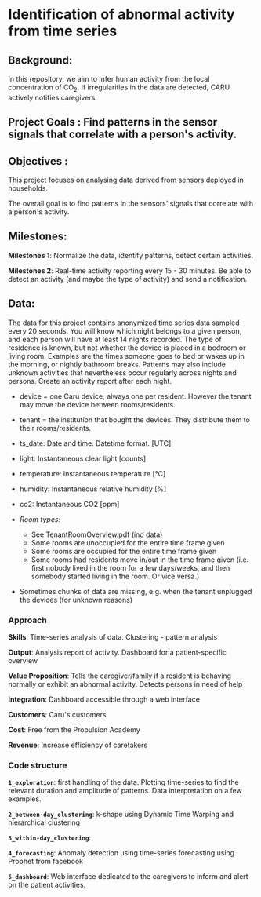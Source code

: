 # Identification of abnormal activity from time series

## Background:

In this repository, we aim to infer human activity from the local concentration of CO$_{2}$. If irregularities in the data are detected, CARU actively notifies caregivers.

## Project Goals : Find patterns in the sensor signals that correlate with a person's activity.

## Objectives :

This project focuses on analysing data derived from sensors deployed in households.

The overall goal is to find patterns in the sensors' signals that correlate with a person's activity.

## Milestones:
**Milestones 1**: Normalize the data, identify patterns, detect certain activities.

**Milestones 2**: Real-time activity reporting every 15 - 30 minutes. Be able to detect an activity (and maybe the type of activity) and send a notification.

## Data:
The data for this project contains anonymized time series data sampled every 20 seconds. You will know which night belongs to a given person, and each person will have at least 14 nights recorded. The type of residence is known, but not whether the device is placed in a bedroom or living room.
Examples are the times someone goes to bed or wakes up in the morning, or nightly bathroom breaks. Patterns may also include unknown activities that nevertheless occur regularly across nights and persons. Create an activity report after each night.

* device = one Caru device; always one per resident. However the tenant may
 move the device between rooms/residents.
* tenant = the institution that bought the devices. They distribute them to their rooms/residents.
* ts_date: Date and time. Datetime format. [UTC]
* light: Instantaneous clear light [counts] 
* temperature: Instantaneous temperature [°C]
* humidity: Instantaneous relative humidity [%]
* co2: Instantaneous CO2 [ppm]

* *Room types*:
    * See TenantRoomOverview.pdf (ind data)
    * Some rooms are unoccupied for the entire time frame given
    * Some rooms are occupied for the entire time frame given
    * Some rooms had residents move in/out in the time frame given (i.e. first
nobody lived in the room for a few days/weeks, and then somebody started living in the room. Or vice versa.)
* Sometimes chunks of data are missing, e.g. when the tenant unplugged the devices (for unknown reasons)

### Approach
**Skills**: Time-series analysis of data. Clustering - pattern analysis

**Output**: Analysis report of activity. Dashboard for a patient-specific overview

**Value Proposition**: Tells the caregiver/family if a resident is behaving normally or exhibit an abnormal activity. Detects persons in need of help

**Integration**: Dashboard accessible through a web interface

**Customers**: Caru's customers

**Cost**: Free from the Propulsion Academy

**Revenue**: Increase efficiency of caretakers

### Code structure

**`1_exploration`**: first handling of the data. Plotting time-series to find the relevant duration and amplitude of patterns. Data interpretation on a few examples.

**`2_between-day_clustering`**:  k-shape using Dynamic Time Warping and hierarchical clustering

**`3_within-day_clustering`**:  

**`4_forecasting`**: Anomaly detection using time-series forecasting using Prophet from facebook

**`5_dashboard`**:  Web interface dedicated to the caregivers to inform and alert on the patient activities.
